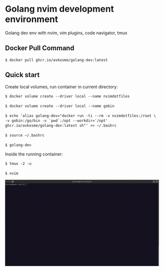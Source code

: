 # Golang nvim development environment

Golang dev env with nvim, vim plugins, code navigator, tmux

## Docker Pull Command

```
$ docker pull ghcr.io/avkosme/golang-dev:latest
```

## Quick start

Create local volumes, run container in current directory:

```
$ docker volume create --driver local --name nvimdotfiles

$ docker volume create --driver local --name gobin

$ echo 'alias golang-dev="docker run -ti --rm -v nvimdotfiles:/root \
-v gobin:/go/bin -v `pwd`:/opt --workdir='/opt' ghcr.io/avkosme/golang-dev:latest sh"' >> ~/.bashrc

$ source ~/.bashrc

$ golang-dev
```

Inside the running container:

```
$ tmux -2 -u

$ nvim
```

![](img/demo.gif)
